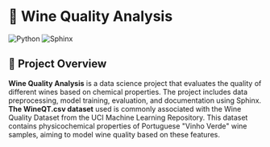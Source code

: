 # 🍷 Wine Quality Analysis

![Python](https://img.shields.io/badge/python-3.7%2B-blue)
![Sphinx](https://img.shields.io/badge/Sphinx-Documentation-orange)

## 📌 Project Overview

**Wine Quality Analysis** is a data science project that evaluates the quality of different wines based on chemical properties. The project includes data preprocessing, model training, evaluation, and documentation using Sphinx.
​**The WineQT.csv dataset** used is commonly associated with the Wine Quality Dataset from the UCI Machine Learning Repository. This dataset contains physicochemical properties of Portuguese "Vinho Verde" wine samples, aiming to model wine quality based on these features.


